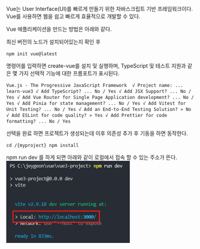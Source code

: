 Vue는 User Interface(UI)를 빠르게 만들기 위한 자바스크립트 기반 프레임워크이다. Vue를 사용하면 웹을 쉽고 빠르게 효율적으로 개발할 수 있다.

Vue 애플리케이션을 만드는 방법은 아래와 같다.

최신 버전의 노드가 설치되어있는지 확인 후
```shell
npm init vue@latest
```

명령어를 입력하면 create-vue를 설치 및 실행하며, TypeScript 및 테스트 지원과 같은 몇 가지 선택적 기능에 대한 프롬포트가 표시된다.
```shell
Vue.js - The Progressive JavaScript Framework  √ Project name: ... learn-vue3 √ Add TypeScript? ... No / Yes √ Add JSX Support? ... No / Yes √ Add Vue Router for Single Page Application development? ... No / Yes √ Add Pinia for state management? ... No / Yes √ Add Vitest for Unit Testing? ... No / Yes √ Add an End-to-End Testing Solution? » No √ Add ESLint for code quality? » Yes √ Add Prettier for code formatting? ... No / Yes
```

선택을 완료 하면 프로젝트가 생성되는데 이후 의존성 추가 후 기동을 하면 동작한다.
```shell
cd /{myproject} npm install
```

npm run dev 를 하게 되면 아래와 같이 로컬에서 접속 할 수 있는 주소가 뜬다.
![TIL_IMAGE](./image/image.png)

